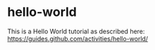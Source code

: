 # hello-world
This is a Hello World tutorial as described here: https://guides.github.com/activities/hello-world/
